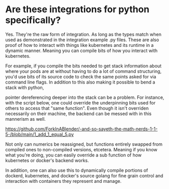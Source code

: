 # Are these integrations for python specifically?

Yes. They're the raw form of integration. As long as the types match when used as demonstrated in the integration example .py files.
These are also proof of how to interact with things like kubernetes and its runtime in a dynamic manner. Meaning you can compile bits of how you interact with
 kubernetes.


For example, if you compile the bits needed to get stack information about where your pods are at without having to do a lot of command structuring, you'd use
 bits of its source code to check the same points asked for via command line flags. In addition to this also making it possible to bend a stack with python, 

 pointer dereferencing deeper into the stack can be a problem. For instance, with the script below, one could override the underpinning bits used for others to
  access that "same function". Even though it isn't overriden necessarily on their machine, the backend can be messed with in this mannerism as well.

https://github.com/ForkInABlender/-and-so-sayeth-the-math-nerds-1-1-5-/blob/main/1_add_1_equal_5.py

Not only can numerics be reassigned, but functions entirely swapped from compiled ones to non-compiled versions, etcetera. Meaning if you know what you're doing, you can
easily override a sub function of how kubernetes or docker's backend works.

In addition, one can also use this to dynamically compile portions of dockerd, kubernetes, and docker's source golang for fine grain control and interaction
 with containers they represent and manage.
